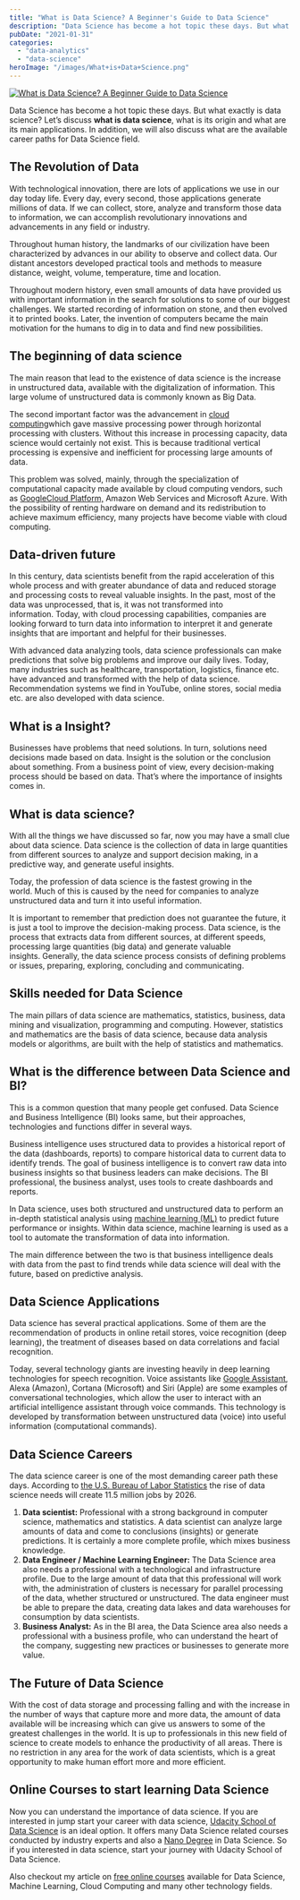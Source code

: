 ```yaml
---
title: "What is Data Science? A Beginner's Guide to Data Science"
description: "Data Science has become a hot topic these days. But what exactly is data science? "
pubDate: "2021-01-31"
categories: 
  - "data-analytics"
  - "data-science"
heroImage: "/images/What+is+Data+Science.png"
---
```


[![What is Data Science? A Beginner Guide to Data Science](/images/What+is+Data+Science.png)](https://1.bp.blogspot.com/-R1mCIK4kX2k/YBcFRFDlEDI/AAAAAAAAPgw/A_bna2U12d4QIQpRd-0Blf32gRdJ4L4iwCLcBGAsYHQ/s1280/What+is+Data+Science.png)

  

Data Science has become a hot topic these days. But what exactly is data science? Let’s discuss **what is data science**, what is its origin and what are its main applications. In addition, we will also discuss what are the available career paths for Data Science field.

## The Revolution of Data

With technological innovation, there are lots of applications we use in our day today life. Every day, every second, those applications generate millions of data. If we can collect, store, analyze and transform those data to information, we can accomplish revolutionary innovations and advancements in any field or industry.

Throughout human history, the landmarks of our civilization have been characterized by advances in our ability to observe and collect data. Our distant ancestors developed practical tools and methods to measure distance, weight, volume, temperature, time and location.

Throughout modern history, even small amounts of data have provided us with important information in the search for solutions to some of our biggest challenges. We started recording of information on stone, and then evolved it to printed books. Later, the invention of computers became the main motivation for the humans to dig in to data and find new possibilities.

## The beginning of data science

The main reason that lead to the existence of data science is the increase in unstructured data, available with the digitalization of information. This large volume of unstructured data is commonly known as Big Data.

The second important factor was the advancement in [cloud computing](https://www.buddhilive.com/2016/01/31/what-is-cloud-computing/)which gave massive processing power through horizontal processing with clusters. Without this increase in processing capacity, data science would certainly not exist. This is because traditional vertical processing is expensive and inefficient for processing large amounts of data.

This problem was solved, mainly, through the specialization of computational capacity made available by cloud computing vendors, such as [GoogleCloud Platform,](https://www.buddhilive.com/2016/01/31/what-is-google-cloud-platform/) Amazon Web Services and Microsoft Azure. With the possibility of renting hardware on demand and its redistribution to achieve maximum efficiency, many projects have become viable with cloud computing.

## Data-driven future

In this century, data scientists benefit from the rapid acceleration of this whole process and with greater abundance of data and reduced storage and processing costs to reveal valuable insights. In the past, most of the data was unprocessed, that is, it was not transformed into information. Today, with cloud processing capabilities, companies are looking forward to turn data into information to interpret it and generate insights that are important and helpful for their businesses.

With advanced data analyzing tools, data science professionals can make predictions that solve big problems and improve our daily lives. Today, many industries such as healthcare, transportation, logistics, finance etc. have advanced and transformed with the help of data science. Recommendation systems we find in YouTube, online stores, social media etc. are also developed with data science.

## What is a Insight?

Businesses have problems that need solutions. In turn, solutions need decisions made based on data. Insight is the solution or the conclusion about something. From a business point of view, every decision-making process should be based on data. That’s where the importance of insights comes in.

## What is data science?

With all the things we have discussed so far, now you may have a small clue about data science. Data science is the collection of data in large quantities from different sources to analyze and support decision making, in a predictive way, and generate useful insights.

Today, the profession of data science is the fastest growing in the world. Much of this is caused by the need for companies to analyze unstructured data and turn it into useful information.

It is important to remember that prediction does not guarantee the future, it is just a tool to improve the decision-making process. Data science, is the process that extracts data from different sources, at different speeds, processing large quantities (big data) and generate valuable insights. Generally, the data science process consists of defining problems or issues, preparing, exploring, concluding and communicating.  

## Skills needed for Data Science

The main pillars of data science are mathematics, statistics, business, data mining and visualization, programming and computing. However, statistics and mathematics are the basis of data science, because data analysis models or algorithms, are built with the help of statistics and mathematics.

## What is the difference between Data Science and BI?

This is a common question that many people get confused. Data Science and Business Intelligence (BI) looks same, but their approaches, technologies and functions differ in several ways.

Business intelligence uses structured data to provides a historical report of the data (dashboards, reports) to compare historical data to current data to identify trends. The goal of business intelligence is to convert raw data into business insights so that business leaders can make decisions. The BI professional, the business analyst, uses tools to create dashboards and reports.

In Data science, uses both structured and unstructured data to perform an in-depth statistical analysis using [machine learning (ML)](https://www.buddhilive.com/2020/06/25/what-is-machine-learning-a-brief-introduction/) to predict future performance or insights. Within data science, machine learning is used as a tool to automate the transformation of data into information.

The main difference between the two is that business intelligence deals with data from the past to find trends while data science will deal with the future, based on predictive analysis. 

## Data Science Applications

Data science has several practical applications. Some of them are the recommendation of products in online retail stores, voice recognition (deep learning), the treatment of diseases based on data correlations and facial recognition.

Today, several technology giants are investing heavily in deep learning technologies for speech recognition. Voice assistants like [Google Assistant](https://googlefanboy.buddhilive.com/2020/01/what-is-google-assistant.html), Alexa (Amazon), Cortana (Microsoft) and Siri (Apple) are some examples of conversational technologies, which allow the user to interact with an artificial intelligence assistant through voice commands. This technology is developed by transformation between unstructured data (voice) into useful information (computational commands). 

## Data Science Careers

The data science career is one of the most demanding career path these days. According to [the U.S. Bureau of Labor Statistics](https://www.bls.gov/opub/ted/2017/thirty-fastest-growing-occupations-projected-to-account-for-19-percent-of-new-jobs-from-2016-to-2026.htm) the rise of data science needs will create 11.5 million jobs by 2026. 

1. **Data scientist:** Professional with a strong background in computer science, mathematics and statistics. A data scientist can analyze large amounts of data and come to conclusions (insights) or generate predictions. It is certainly a more complete profile, which mixes business knowledge. 
2. **Data Engineer / Machine Learning Engineer:** The Data Science area also needs a professional with a technological and infrastructure profile. Due to the large amount of data that this professional will work with, the administration of clusters is necessary for parallel processing of the data, whether structured or unstructured. The data engineer must be able to prepare the data, creating data lakes and data warehouses for consumption by data scientists.
3. **Business Analyst:** As in the BI area, the Data Science area also needs a professional with a business profile, who can understand the heart of the company, suggesting new practices or businesses to generate more value.

## The Future of Data Science

With the cost of data storage and processing falling and with the increase in the number of ways that capture more and more data, the amount of data available will be increasing which can give us answers to some of the greatest challenges in the world. It is up to professionals in this new field of science to create models to enhance the productivity of all areas. There is no restriction in any area for the work of data scientists, which is a great opportunity to make human effort more and more efficient.

## Online Courses to start learning Data Science

Now you can understand the importance of data science. If you are interested in jump start your career with data science, [Udacity School of Data Science](https://imp.i115008.net/1EqNd) is an ideal option. It offers many Data Science related courses conducted by industry experts and also a [Nano Degree](https://imp.i115008.net/edVGD) in Data Science. So if you interested in data science, start your journey with Udacity School of Data Science.

  

Also checkout my article on [free online courses](https://www.buddhilive.com/2021/01/10/best-free-online-courses-you-should-follow-in-2021/) available for Data Science, Machine Learning, Cloud Computing and many other technology fields.

